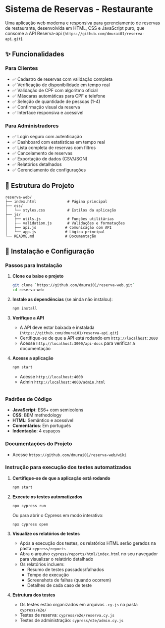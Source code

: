 # Sistema de Reservas - Restaurante
Uma aplicação web moderna e responsiva para gerenciamento de reservas de restaurante, desenvolvida em HTML, CSS e JavaScript puro, que consome a API Reserva-api (`https://github.com/dmurai01/reserva-api.git`).

## ✨ Funcionalidades
### Para Clientes
- ✅ Cadastro de reservas com validação completa
- ✅ Verificação de disponibilidade em tempo real
- ✅ Validação de CPF com algoritmo oficial
- ✅ Máscaras automáticas para CPF e telefone
- ✅ Seleção de quantidade de pessoas (1-4)
- ✅ Confirmação visual da reserva
- ✅ Interface responsiva e acessível

### Para Administradores
- ✅ Login seguro com autenticação
- ✅ Dashboard com estatísticas em tempo real
- ✅ Lista completa de reservas com filtros
- ✅ Cancelamento de reservas
- ✅ Exportação de dados (CSV/JSON)
- ✅ Relatórios detalhados
- ✅ Gerenciamento de configurações

## 📁 Estrutura do Projeto

```
reserva-web/
├── index.html              # Página principal
├── css/
│   └── styles.css          # Estilos da aplicação
├── js/
│   ├── utils.js            # Funções utilitárias
│   ├── validation.js       # Validações e formatações
│   ├── api.js             # Comunicação com API
│   └── app.js             # Lógica principal
└── README.md              # Documentação
```

## 🚀 Instalação e Configuração

### Passos para Instalação
1. **Clone ou baixe o projeto**
   ```bash
   git clone `https://github.com/dmurai01/reserva-web.git`
   cd reserva-web
   ```
2. **Instale as dependências** (se ainda não instalou):
   ```bash
   npm install
   ```

3. **Verifique a API**
   - A API deve estar baixada e instalada (`https://github.com/dmurai01/reserva-api.git`)
   - Certifique-se de que a API está rodando em `http://localhost:3000`
   - Acesse `http://localhost:3000/api-docs` para verificar a documentação

4. **Acesse a aplicação**
   ```bash
   npm start
   ```
   - Acesse `http://localhost:4000`
   - Admin `http://localhost:4000/admin.html`
   ```

### Padrões de Código
- **JavaScript**: ES6+ com semicolons
- **CSS**: BEM methodology
- **HTML**: Semântico e acessível
- **Comentários**: Em português
- **Indentação**: 4 espaços

### Documentações do Projeto
- Acesse `https://github.com/dmurai01/reserva-web/wiki`

### Instrução para execução dos testes automatizados

1. **Certifique-se de que a aplicação está rodando**
   ```bash
   npm start
   ```

2. **Execute os testes automatizados**
   ```bash
   npx cypress run
   ```
   Ou para abrir o Cypress em modo interativo:
   ```bash
   npx cypress open
   ```

3. **Visualize os relatórios de testes**
   - Após a execução dos testes, os relatórios HTML serão gerados na pasta `cypress/reports`
   - Abra o arquivo `cypress/reports/html/index.html` no seu navegador para visualizar o relatório detalhado
   - Os relatórios incluem:
     - Resumo de testes passados/falhados
     - Tempo de execução
     - Screenshots de falhas (quando ocorrem)
     - Detalhes de cada caso de teste

4. **Estrutura dos testes**
   - Os testes estão organizados em arquivos `.cy.js` na pasta `cypress/e2e/`
   - Testes de reserva: `cypress/e2e/reserva.cy.js`
   - Testes de administração: `cypress/e2e/admin.cy.js`
